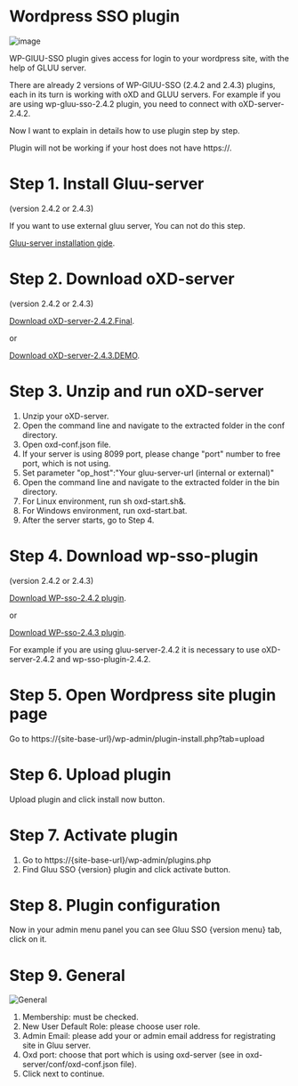 Wordpress SSO plugin 
=========================
![image](https://raw.githubusercontent.com/GluuFederation/gluu-wordpress-oxd-login-plugin/master/plugin.jpg)

WP-GlUU-SSO plugin gives access for login to your wordpress site, with the help of GLUU server.

There are already 2 versions of WP-GlUU-SSO (2.4.2 and 2.4.3) plugins, each in its turn is working with oXD and GLUU servers.
For example if you are using wp-gluu-sso-2.4.2 plugin, you need to connect with oXD-server-2.4.2.

Now I want to explain in details how to use plugin step by step. 

Plugin will not be working if your host does not have https://. 

# Step 1. Install Gluu-server 

(version 2.4.2 or 2.4.3)

If you want to use external gluu server, You can not do this step.   

[Gluu-server installation gide](https://www.gluu.org/docs/deployment/).

# Step 2. Download oXD-server 

(version 2.4.2 or 2.4.3)

[Download oXD-server-2.4.2.Final](https://ox.gluu.org/maven/org/xdi/oxd-server/2.4.2.Final/oxd-server-2.4.2.Final-distribution.zip).

or

[Download oXD-server-2.4.3.DEMO](https://ox.gluu.org/maven/org/xdi/oxd-server/2.4.3-SNAPSHOT/oxd-server-2.4.3-SNAPSHOT-distribution.zip).

# Step 3. Unzip and run oXD-server
 
1. Unzip your oXD-server. 
2. Open the command line and navigate to the extracted folder in the conf directory.
3. Open oxd-conf.json file.  
4. If your server is using 8099 port, please change "port" number to free port, which is not using.
5. Set parameter "op_host":"Your gluu-server-url (internal or external)"
6. Open the command line and navigate to the extracted folder in the bin directory.
7. For Linux environment, run sh oxd-start.sh&. 
8. For Windows environment, run oxd-start.bat.
9. After the server starts, go to Step 4.

# Step 4. Download wp-sso-plugin
 
(version 2.4.2 or 2.4.3)

[Download WP-sso-2.4.2 plugin](https://ox.gluu.org/maven/org/xdi/oxd-server/2.4.2.Final/oxd-server-2.4.2.Final-distribution.zip).

or

[Download WP-sso-2.4.3 plugin](https://ox.gluu.org/maven/org/xdi/oxd-server/2.4.3-SNAPSHOT/oxd-server-2.4.3-SNAPSHOT-distribution.zip).

For example if you are using gluu-server-2.4.2 it is necessary to use oXD-server-2.4.2 and wp-sso-plugin-2.4.2.

# Step 5. Open Wordpress site plugin page
 
Go to https://{site-base-url}/wp-admin/plugin-install.php?tab=upload

# Step 6. Upload plugin
 
Upload plugin and click install now button.

# Step 7. Activate plugin
 
1. Go to https://{site-base-url}/wp-admin/plugins.php
2. Find Gluu SSO {version} plugin and click activate button.

# Step 8. Plugin configuration
 
Now in your admin menu panel you can see Gluu SSO {version menu} tab, click on it.

# Step 9. General

![General](https://raw.githubusercontent.com/GluuFederation/gluu-wordpress-sso-login-plugin/master/wp-sso-2.4.2/docu/1.png) 

1. Membership: must be checked.
2. New User Default Role: please choose user role. 
3. Admin Email: please add your or admin email address for registrating site in Gluu server.
4. Oxd port: choose that port which is using oxd-server (see in oxd-server/conf/oxd-conf.json file).
5. Click next to continue.
